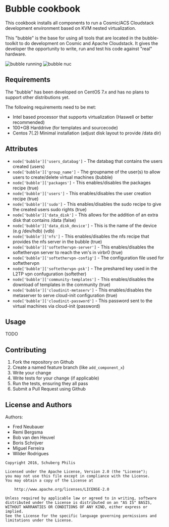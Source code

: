 Bubble cookbook
==============================
This cookbook installs all components to run a Cosmic/ACS Cloudstack development environment based on KVM nested virtualization.

This "bubble" is the base for using all tools that are located in the bubble-toolkit to do development on Cosmic and Apache Cloudstack. It gives the developer the opportunity to write, run and test his code against "real" hardware.

![bubble running](https://cloud.githubusercontent.com/assets/1392945/13878645/09e3e1ee-ed13-11e5-9119-c7dc595e5cbb.png)
![bubble nuc](https://cloud.githubusercontent.com/assets/1392945/13878657/1e19cb2e-ed13-11e5-8dff-0f4f3855196a.png)

Requirements
------------
The "bubble" has been developed on CentOS 7.x and has no plans to support other distributions yet.

The following requirements need to be met:

* Intel based processor that supports virtualization (Haswell or better recommended)
* 100+GB Harddrive (for templates and sourcecode)
* Centos 7(.2) Minimal installation (adjust disk layout to provide /data dir)

Attributes
----------
* `node['bubble']['users_databag']` - The databag that contains the users created (users)
* `node['bubble']['group_name']` - The groupname of the user(s) to allow users to create/delete virtual machines (bubble)
* `node['bubble']['packages']` - This enables/disables the packages recipe (true)
* `node['bubble']['users']` - This enables/disables the user creation recipe (true)
* `node['bubble']['sudo']` - This enables/disables the sudo recipe to give the created users sudo rights (true)
* `node['bubble']['data_disk']` - This allows for the addition of an extra disk that contains /data (false)
* `node['bubble']['data_disk_device']` - This is the name of the device (e.g /dev/hdb) (vdb)
* `node['bubble']['nfs']` - This enables/disables the nfs recipe that provides the nfs server in the bubble (true)
* `node['bubble']['softethervpn-server']` - This enables/disables the softethervpn server to reach the vm's in virbr0 (true)
* `node['bubble']['softethervpn-config']` - The configuration file used for softethervpn
* `node['bubble']['softethervpn-psk']` - The preshared key used in the L2TP vpn confuguration (softether)
* `node['bubble']['community-templates']` - This enables/disables the download of templates in the community (true)
* `node['bubble']['cloudinit-metaserv']` - This enables/disables the metaserver to serve cloud-init configuration (true)
* `node['bubble']['cloudinit-password']` - This password sent to the virtual machines via cloud-init (password)

Usage
-----
TODO

Contributing
------------

1. Fork the repository on Github
2. Create a named feature branch (like `add_component_x`)
3. Write your change
4. Write tests for your change (if applicable)
5. Run the tests, ensuring they all pass
6. Submit a Pull Request using Github

License and Authors
-------------------
Authors:
* Fred Neubauer
* Remi Bergsma
* Bob van den Heuvel
* Boris Schrijver
* Miguel Ferreira
* Wilder Rodrigues

```text
Copyright 2016, Schuberg Philis

Licensed under the Apache License, Version 2.0 (the "License");
you may not use this file except in compliance with the License.
You may obtain a copy of the License at

    http://www.apache.org/licenses/LICENSE-2.0

Unless required by applicable law or agreed to in writing, software
distributed under the License is distributed on an "AS IS" BASIS,
WITHOUT WARRANTIES OR CONDITIONS OF ANY KIND, either express or implied.
See the License for the specific language governing permissions and
limitations under the License.
```
